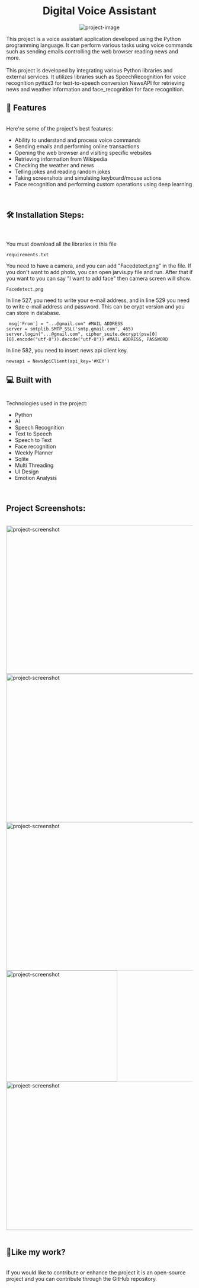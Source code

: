 <h1 align="center" id="title">Digital Voice Assistant</h1>

<p align="center"><img src="https://tmbroadcast.com/wp-content/uploads/AI_translations.gif" alt="project-image"></p>

<p id="description">This project is a voice assistant application developed using the Python programming language. It can perform various tasks using voice commands such as sending emails controlling the web browser reading news and more.<br><br>This project is developed by integrating various Python libraries and external services. It utilizes libraries such as SpeechRecognition for voice recognition pyttsx3 for text-to-speech conversion NewsAPI for retrieving news and weather information and face_recognition for face recognition.</p>

  
  
<h2>🧐 Features</h2>
<br>
Here're some of the project's best features:

*   Ability to understand and process voice commands
*   Sending emails and performing online transactions
*   Opening the web browser and visiting specific websites
*   Retrieving information from Wikipedia
*   Checking the weather and news
*   Telling jokes and reading random jokes
*   Taking screenshots and simulating keyboard/mouse actions
*   Face recognition and performing custom operations using deep learning
<br>
<h2>🛠️ Installation Steps:</h2>
<br>
<p>You must download all the libraries in this file</p>

```
requirements.txt 
```
<p>You need to have a camera, and you can add "Facedetect.png" in the file. If you don't want to add photo, you can open jarvis.py file and run. After that if you want to you can say "I want to add face" then camera screen will show. </p>

```
Facedetect.png
```
<p>In line 527, you need to write your e-mail address, and in line 529 you need to write e-mail address and password. This can be crypt version and you can store in database. </p>

```
 msg['From'] = "...@gmail.com" #MAIL ADDRESS
server = smtplib.SMTP_SSL('smtp.gmail.com', 465)
server.login("...@gmail.com", cipher_suite.decrypt(psw[0][0].encode("utf-8")).decode("utf-8")) #MAIL ADDRESS, PASSWORD
```
<p>In line 582, you need to insert news api client key. </p>

```
newsapi = NewsApiClient(api_key='#KEY')
```

<h2>💻 Built with</h2>
<br>
Technologies used in the project:

*   Python
*   AI
*   Speech Recognition
*   Text to Speech
*   Speech to Text
*   Face recognition
*   Weekly Planner
*   Sqlite
*   Multi Threading
*   UI Design
*   Emotion Analysis
  
<br>
<h2>Project Screenshots:</h2>
<br>
<img src="https://r.resimlink.com/8MNbD.png" alt="project-screenshot" width="600" height="400/">
<br>
<img src="https://r.resimlink.com/TygtbjVB.png" alt="project-screenshot" width="600" height="400/">
<br>
<img src="https://r.resimlink.com/p-EoG9HJF.png" alt="project-screenshot" width="600" height="400/">
<br>
<img src="https://r.resimlink.com/LZRzCU.png" alt="project-screenshot" width="300" height="300/">
<br>
<img src="https://r.resimlink.com/vQt27i5IZUkz.png" alt="project-screenshot" width="600" height="400/"><br> 
<br>
<h2>💖Like my work?</h2>
<br>
If you would like to contribute or enhance the project it is an open-source project and you can contribute through the GitHub repository.
